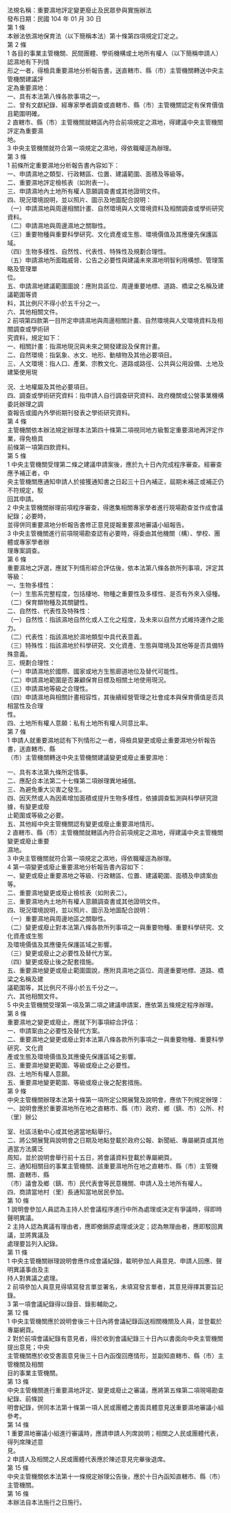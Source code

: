 法規名稱：重要濕地評定變更廢止及民眾參與實施辦法  
發布日期：民國 104 年 01 月 30 日  
第 1 條  
本辦法依濕地保育法（以下簡稱本法）第十條第四項規定訂定之。  
第 2 條  
1 各目的事業主管機關、民間團體、學術機構或土地所有權人（以下簡稱申請人）認濕地有下列情  
形之一者，得檢具重要濕地分析報告書，送直轄市、縣（市）主管機關轉送中央主管機關建議評  
定為重要濕地：  
一、具有本法第八條各款事項之一。  
二、曾有文獻紀錄、經專家學者調查或直轄市、縣（市）主管機關認定有保育價值且範圍明確。  
2 直轄市、縣（市）主管機關就轄區內符合前項規定之濕地，得建議中央主管機關評定為重要濕  
地。  
3 中央主管機關就符合第一項規定之濕地，得依職權逕為辦理。  
第 3 條  
1 前條所定重要濕地分析報告書內容如下：  
一、申請濕地之類型、行政轄區、位置、建議範圍、面積及等級等。  
二、重要濕地評定檢核表（如附表一）。  
三、申請濕地內土地所有權人意願調查書或其他證明文件。  
四、現況環境說明，並以照片、圖示及地圖配合說明：  
（一）申請濕地與周邊相關計畫、自然環境與人文環境資料及相關調查或學術研究資料。  
（二）申請濕地與周邊濕地之關聯性。  
（三）重要物種與重要科學研究、文化資產或生態、環境價值及其應優先保護區域。  
（四）生物多樣性、自然性、代表性、特殊性及規劃合理性。  
（五）申請濕地所面臨威脅、公告之必要性與建議未來濕地明智利用構想、管理策略及管理單  
位。  
五、申請濕地建議範圍圖說：應附具區位、周邊重要地標、道路、橋梁之名稱及建議範圍等資  
料，其比例尺不得小於五千分之一。  
六、其他相關文件。  
2 前項第四款第一目所定申請濕地與周邊相關計畫、自然環境與人文環境資料及相關調查或學術研  
究資料，規定如下：  
一、相關計畫：指濕地現況與未來之開發建設及保育計畫。  
二、自然環境：指氣象、水文、地形、動植物及其他必要項目。  
三、人文環境：指人口、產業、宗教文化、道路或路徑、公共與公用設備、土地及建築使用現  


況、土地權屬及其他必要項目。  
四、調查或學術研究資料：指申請人自行調查研究資料、政府機關或公營事業機構委託辦理之調  
查報告或國內外學術期刊發表之學術研究資料。  
第 4 條  
主管機關依本辦法規定辦理本法第四十條第二項視同地方級暫定重要濕地再評定作業，得免檢具  
前條第一項第四款資料。  
第 5 條  
1 中央主管機關受理第二條之建議申請案後，應於九十日內完成程序審查。經審查應予補正者，中  
央主管機關應通知申請人於接獲通知書之日起三十日內補正，屆期未補正或補正仍不符規定，駁  
回其申請。  
2 中央主管機關辦理前項程序審查，得邀集相關專家學者進行現場勘查並作成會議紀錄；必要時，  
並得併同重要濕地分析報告書修正意見提報重要濕地審議小組報告。  
3 中央主管機關進行前項現場勘查認有必要時，得委由其他機關（構）、學校、團體或專家學者辦  
理專案調查。  
第 6 條  
重要濕地之評選，應就下列情形綜合評估後，依本法第八條各款所列事項，評定其等級：  
一、生物多樣性：  
（一）生態系完整程度，包括棲地、物種之重要性及多樣性、是否有外來入侵種。  
（二）保育類物種及其關鍵性。  
二、自然性、代表性及特殊性：  
（一）自然性：指該濕地自然化或人工化之程度，及未來以自然方式維持運作之能力。  
（二）代表性：指該濕地於濕地類型中具代表意義。  
（三）特殊性：指該濕地於科學研究、文化資產、生態與環境及其他等是否具備特殊意義。  
三、規劃合理性：  
（一）申請濕地於國際、國家或地方生態廊道地位及替代可能性。  
（二）申請濕地範圍是否兼顧保育目標及相關土地使用現況。  
（三）申請濕地等級之合理性。  
（四）申請濕地與相關計畫相容性，其後續經營管理之社會成本與保育價值是否具相當性及合理  
性。  
四、土地所有權人意願：私有土地所有權人同意比率。  
第 7 條  
1 申請人就重要濕地認有下列情形之一者，得檢具變更或廢止重要濕地分析報告書，送直轄市、縣  
（市）主管機關轉送中央主管機關建議變更或廢止重要濕地：  


一、具有本法第九條所定情事。  
二、應配合本法第二十七條第二項辦理異地補償。  
三、為避免重大災害之發生。  
四、因天然或人為因素增加面積或提升生物多樣性，依據調查監測與科學研究證據，有變更或廢  
止範圍或等級之必要。  
五、其他經中央主管機關認有變更或廢止重要濕地情形。  
2 直轄市、縣（市）主管機關就轄區內符合前項規定之濕地，得建議中央主管機關變更或廢止重要  
濕地。  
3 中央主管機關就符合第一項規定之濕地，得依職權逕為辦理。  
4 第一項變更或廢止重要濕地分析報告書內容如下：  
一、變更或廢止重要濕地之等級、行政轄區、位置、建議範圍、面積及申請案由等。  
二、重要濕地變更或廢止檢核表（如附表二）。  
三、重要濕地內土地所有權人意願調查書或其他證明文件。  
四、現況環境說明，並以照片、圖示及地圖配合說明：  
（一）重要濕地與周邊地區之關聯性。  
（二）變更或廢止對本法第八條各款所列事項之一與重要物種、重要科學研究、文化資產或生態  
及環境價值及其應優先保護區域之影響。  
（三）變更或廢止之必要性及替代方案。  
（四）變更或廢止後之配套措施。  
五、重要濕地變更或廢止範圍圖說，應附具濕地之區位、周邊重要地標、道路、橋梁之名稱及建  
議範圍等，其比例尺不得小於五千分之一。  
六、其他相關文件。  
5 中央主管機關受理第一項及第二項之建議申請案，應依第五條規定程序辦理。  
第 8 條  
重要濕地之變更或廢止，應就下列事項綜合評估：  
一、申請案由之必要性及替代方案。  
二、重要濕地之變更或廢止對本法第八條各款所列事項之一與重要物種、重要科學研究、文化資  
產或生態及環境價值及其應優先保護區域之影響。  
三、重要濕地變更範圍、等級或廢止之必要性。  
四、土地所有權人意願。  
五、重要濕地變更範圍、等級或廢止後之配套措施。  
第 9 條  
中央主管機關辦理本法第十條第一項所定公開展覽及說明會，應依下列規定辦理：  
一、說明會應於重要濕地所在地之直轄市、縣（市）政府、鄉（鎮、市）公所、村（里）辦公  


室、社區活動中心或其他適當地點舉行。  
二、將公開展覽與說明會之日期及地點登載於政府公報、新聞紙、專屬網頁或其他適當方法廣泛  
周知，並於說明會舉行前十五日，將會議資料登載於專屬網頁。  
三、通知相關目的事業主管機關、該重要濕地所在地之直轄市、縣（市）主管機關、直轄市、縣  
（市）議會及鄉（鎮、市）民代表會等民意機關、申請人及土地所有權人。  
四、商請當地村（里）長通知當地居民參加。  
第 10 條  
1 說明會參加人員認為主持人於會議程序進行中所為處理或決定有爭議時，得即時聲明異議。  
2 主持人認為異議有理由者，應即撤銷原處理或決定；認為無理由者，應即駁回異議，並將異議及  
處理要旨列入紀錄。  
第 11 條  
1 中央主管機關辦理說明會應作成會議紀錄，載明參加人員意見、申請人回應、聲明異議事由及主  
持人對異議之處理。  
2 前項參加人員意見得填寫發言單並署名，未填寫發言單者，其意見得擇其要旨記錄。  
3 第一項會議紀錄得以錄音、錄影輔助之。  
第 12 條  
1 中央主管機關應於說明會後三十日內將會議紀錄函送相關機關及人員，並登載於專屬網頁。  
2 對於前項會議紀錄有意見者，得於收到會議紀錄三十日內以書面向中央主管機關提出意見；中央  
主管機關應於收受書面意見後三十日內函復回應情形，並副知直轄市、縣（市）主管機關及相關  
目的事業主管機關。  
第 13 條  
中央主管機關進行重要濕地評定、變更或廢止之審議，應將第五條第二項現場勘查紀錄、前條說  
明會紀錄，併同本法第十條第一項人民或團體之書面具體意見送重要濕地審議小組參考。  
第 14 條  
1 重要濕地審議小組進行審議時，應請申請人列席說明；相關之人民或團體代表，得列席陳述意  
見。  
2 申請人及相關之人民或團體代表應於陳述意見完畢後退席。  
第 15 條  
中央主管機關依本法第十一條規定辦理公告後，應於十日內函知直轄市、縣（市）主管機關。  
第 16 條  
本辦法自本法施行之日施行。  


